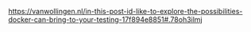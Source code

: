 https://vanwollingen.nl/in-this-post-id-like-to-explore-the-possibilities-docker-can-bring-to-your-testing-17f894e8851#.78oh3ilmj
